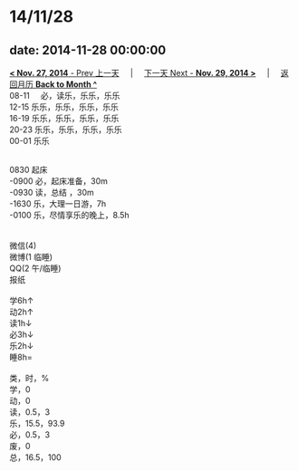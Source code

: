 # 14/11/28

date: 2014-11-28 00:00:00
---
[**< Nov. 27, 2014** - Prev 上一天](/lifelogs/2014/11/d27.md) &nbsp; &nbsp; | &nbsp; &nbsp; [下一天 Next - **Nov. 29, 2014 >**](/lifelogs/2014/11/d29.md) &nbsp; &nbsp; |  &nbsp; &nbsp; [返回月历 **Back to Month ^**](/lifelogs/2014/11/index.md)
<br/>08-11     必，读乐，乐乐，乐乐<br/>12-15 乐乐，乐乐，乐乐，乐乐<br/>16-19 乐乐，乐乐，乐乐，乐乐<br/>20-23 乐乐，乐乐，乐乐，乐乐<br/>00-01 乐乐<div><br/></div>0830 起床<br/>-0900 必，起床准备，30m<br/>-0930 读，总结 ，30m<br/>-1630 乐，大理一日游，7h<br/>-0100 乐，尽情享乐的晚上，8.5h<div><br/></div><div><br/></div>微信(4) <br/>微博(1 临睡) <br/>QQ(2 午/临睡) <br/>报纸<div><br/></div>学6h↑ <br/>动2h↑ <br/>读1h↓ <br/>必3h↓ <br/>乐2h↓ <br/>睡8h=<div><br/></div>类，时，%<br/>学，0<br/>动，0<br/>读，0.5，3<br/>乐，15.5，93.9<br/>必，0.5，3<br/>废，0<br/>总，16.5，100</div>
